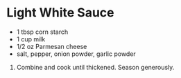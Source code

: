 # Light White Sauce

* 1 tbsp corn starch
* 1 cup milk
* 1/2 oz Parmesan cheese
* salt, pepper, onion powder, garlic powder

1. Combine and cook until thickened. Season generously.
